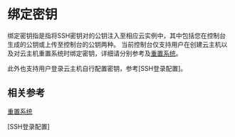 # 绑定密钥
绑定密钥指是指将SSH密钥对的公钥注入至相应云实例中，其中包括您在控制台生成的公钥或上传至控制台的公钥两种。
当前控制台仅支持用户在创建云主机以及对云主机重置系统时绑定密钥，详细请分别参考及[重置系统](../Instance/Rebuild-Instance.md)。

此外也支持用户登录云主机自行配置密钥，参考[SSH登录配置]。

## 相关参考

[重置系统](../Instance/Rebuild-Instance.md)

[SSH登录配置]